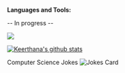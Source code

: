 

<!--
**Madhakee01/Madhakee01** is a ✨ _special_ ✨ repository because its `README.md` (this file) appears on your GitHub profile.

Here are some ideas to get you started:

### Hi there, I'm Keerthana

![image](https://user-images.githubusercontent.com/34112414/105643953-02fe7000-5e61-11eb-9b13-a02821b7ac9d.jpg)


<br />

Hi, I'm Anurag Hazra, a passionate self-taught frontEnd web developer from India.

- 🔭 I’m currently working on a Software Application...
- 🌱 I’m currently learning Machine Learning Models ...
- 👯 I’m looking to collaborate on Data Science Story Telling...
- 🤔 I’m looking for help with ...
- 💬 Ask me about ...
- 📫 How to reach me: ...
- 😄 Pronouns: She/Her...
- ⚡ Fun fact: It's really hard to know """ know me...
-->

**Languages and Tools:**  

-- In progress -- 

![](https://komarev.com/ghpvc/?username=madhakee01&color=brightgreen)


<a href="https://github.com/Madhakee01/github-readme-stats.git">
  <img align="center" src="https://github-readme-stats.madhakee01.vercel.app//api?username=madhakee01&show_icons=true&include_all_commits=true&theme=material-palenight" alt="Keerthana's github stats" />
</a>



Computer Science Jokes
![Jokes Card](https://readme-jokes.vercel.app/api)

